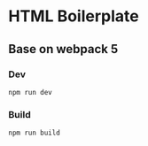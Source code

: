 # HTML Boilerplate
## Base on webpack 5


### Dev
```
npm run dev
```

### Build
```
npm run build
```